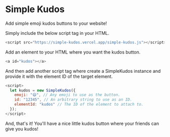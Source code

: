 # Simple Kudos

Add simple emoji kudos buttons to your website!

Simply include the below script tag in your HTML.

```js
<script src="https://simple-kudos.vercel.app/simple-kudos.js"></script>
```

Add an element to your HTML where you want the kudos button.

```js
<a id="kudos"></a>
```

And then add another script tag where create a SimpleKudos instance and provide it with the element ID of the target element.

```js
<script>
  let kudos = new SimpleKudos({
    emoji: "😄", // Any emoji to use as the button.
    id: "12345", // An arbitrary string to use as an ID.
    elementId: "kudos" // The ID of the element to attach to.
  });
</script>
```

And, that's it! You'll have a nice little kudos button where your friends can give you kudos!
